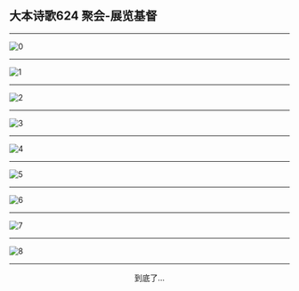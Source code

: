 
## 大本诗歌624 聚会-展览基督
        
<div id="aplayer0"></div>

---

<img alt="0" data-original="/data/d0624/0.png">

---

<img alt="1" data-original="/data/d0624/1.png">

---

<img alt="2" data-original="/data/d0624/2.png">

---

<img alt="3" data-original="/data/d0624/3.png">

---

<img alt="4" data-original="/data/d0624/4.png">

---

<img alt="5" data-original="/data/d0624/5.png">

---

<img alt="6" data-original="/data/d0624/6.png">

---

<img alt="7" data-original="/data/d0624/7.png">

---

<img alt="8" data-original="/data/d0624/8.png">

---

<p style="text-align: center">到底了...</p>

<script src="/js/dist-view.js"></script>

<script>
MAIN.id = 'd0624';
        
const ap0 = new APlayer({
    container: document.getElementById('aplayer0'),
    volume: 1,
    loop: 'none',
    preload: 'none',
    audio: [{
        name: '大本诗歌624.mp3',
        artist: '大本诗歌',
        url: 'https://res.wx.qq.com/voice/getvoice?mediaid=MzI0NTk3MDM5M18yMjQ3NDk1NDIz',
        cover: '/favicon'
    }]
});
</script>
